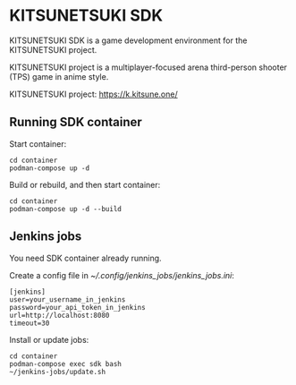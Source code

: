 KITSUNETSUKI SDK
================

KITSUNETSUKI SDK is a game development environment for the KITSUNETSUKI project.

KITSUNETSUKI project is a multiplayer-focused arena
third-person shooter (TPS) game in anime style.

KITSUNETSUKI project: https://k.kitsune.one/


Running SDK container
---------------------

Start container:
```
cd container
podman-compose up -d
```

Build or rebuild, and then start container:
```
cd container
podman-compose up -d --build
```


Jenkins jobs
------------

You need SDK container already running.

Create a config file in *~/.config/jenkins_jobs/jenkins_jobs.ini*:
```
[jenkins]
user=your_username_in_jenkins
password=your_api_token_in_jenkins
url=http://localhost:8080
timeout=30
```

Install or update jobs:
```
cd container
podman-compose exec sdk bash
~/jenkins-jobs/update.sh
```
